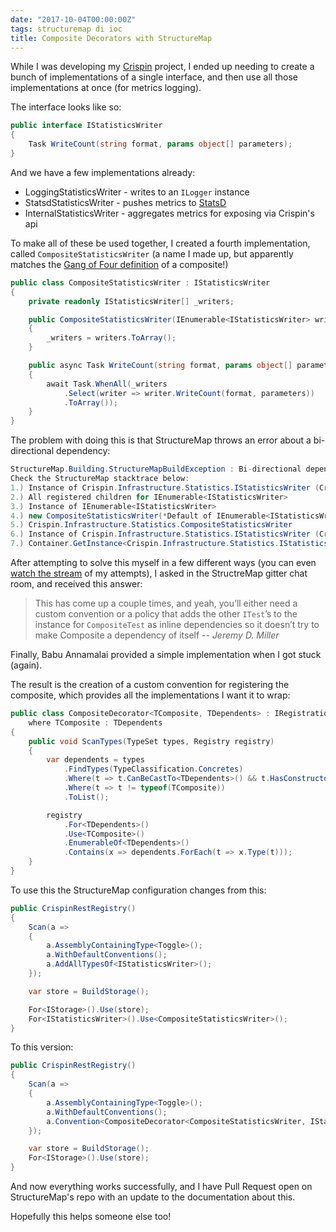 ```yaml
---
date: "2017-10-04T00:00:00Z"
tags: structuremap di ioc
title: Composite Decorators with StructureMap
---
```


While I was developing my [Crispin](https://github.com/pondidum/crispin) project, I ended up needing to create a bunch of implementations of a single interface, and then use all those implementations at once (for metrics logging).

The interface looks like so:

```csharp
public interface IStatisticsWriter
{
    Task WriteCount(string format, params object[] parameters);
}
```

And we have a few implementations already:

* LoggingStatisticsWriter - writes to an `ILogger` instance
* StatsdStatisticsWriter - pushes metrics to [StatsD](https://github.com/etsy/statsd)
* InternalStatisticsWriter - aggregates metrics for exposing via Crispin's api

To make all of these be used together, I created a fourth implementation, called `CompositeStatisticsWriter` (a name I made up, but apparently matches the [Gang of Four definition](https://en.wikipedia.org/wiki/Composite_pattern) of a composite!)

```csharp
public class CompositeStatisticsWriter : IStatisticsWriter
{
    private readonly IStatisticsWriter[] _writers;

    public CompositeStatisticsWriter(IEnumerable<IStatisticsWriter> writers)
    {
        _writers = writers.ToArray();
    }

    public async Task WriteCount(string format, params object[] parameters)
    {
        await Task.WhenAll(_writers
            .Select(writer => writer.WriteCount(format, parameters))
            .ToArray());
    }
}
```

The problem with doing this is that StructureMap throws an error about a bi-directional dependency:

```csharp
StructureMap.Building.StructureMapBuildException : Bi-directional dependency relationship detected!
Check the StructureMap stacktrace below:
1.) Instance of Crispin.Infrastructure.Statistics.IStatisticsWriter (Crispin.Infrastructure.Statistics.CompositeStatisticsWriter)
2.) All registered children for IEnumerable<IStatisticsWriter>
3.) Instance of IEnumerable<IStatisticsWriter>
4.) new CompositeStatisticsWriter(*Default of IEnumerable<IStatisticsWriter>*)
5.) Crispin.Infrastructure.Statistics.CompositeStatisticsWriter
6.) Instance of Crispin.Infrastructure.Statistics.IStatisticsWriter (Crispin.Infrastructure.Statistics.CompositeStatisticsWriter)
7.) Container.GetInstance<Crispin.Infrastructure.Statistics.IStatisticsWriter>()
```

After attempting to solve this myself in a few different ways (you can even [watch the stream](https://www.youtube.com/watch?v=2N6cgMBN7ZA) of my attempts), I asked in the StructreMap gitter chat room, and received this answer:

> This has come up a couple times, and yeah, you’ll either need a custom convention or a policy that adds the other `ITest`’s to the instance for `CompositeTest` as inline dependencies so it doesn’t try to make Composite a dependency of itself
> -- <cite>Jeremy D. Miller</cite>

Finally, Babu Annamalai provided a simple implementation when I got stuck (again).

The result is the creation of a custom convention for registering the composite, which provides all the implementations I want it to wrap:

```csharp
public class CompositeDecorator<TComposite, TDependents> : IRegistrationConvention
    where TComposite : TDependents
{
    public void ScanTypes(TypeSet types, Registry registry)
    {
        var dependents = types
            .FindTypes(TypeClassification.Concretes)
            .Where(t => t.CanBeCastTo<TDependents>() && t.HasConstructors())
            .Where(t => t != typeof(TComposite))
            .ToList();

        registry
            .For<TDependents>()
            .Use<TComposite>()
            .EnumerableOf<TDependents>()
            .Contains(x => dependents.ForEach(t => x.Type(t)));
    }
}
```

To use this the StructureMap configuration changes from this:

```csharp
public CrispinRestRegistry()
{
    Scan(a =>
    {
        a.AssemblyContainingType<Toggle>();
        a.WithDefaultConventions();
        a.AddAllTypesOf<IStatisticsWriter>();
    });

    var store = BuildStorage();

    For<IStorage>().Use(store);
    For<IStatisticsWriter>().Use<CompositeStatisticsWriter>();
}
```

To this version:

```csharp
public CrispinRestRegistry()
{
    Scan(a =>
    {
        a.AssemblyContainingType<Toggle>();
        a.WithDefaultConventions();
        a.Convention<CompositeDecorator<CompositeStatisticsWriter, IStatisticsWriter>>();
    });

    var store = BuildStorage();
    For<IStorage>().Use(store);
}
```

And now everything works successfully, and I have Pull Request open on StructureMap's repo with an update to the documentation about this.

Hopefully this helps someone else too!